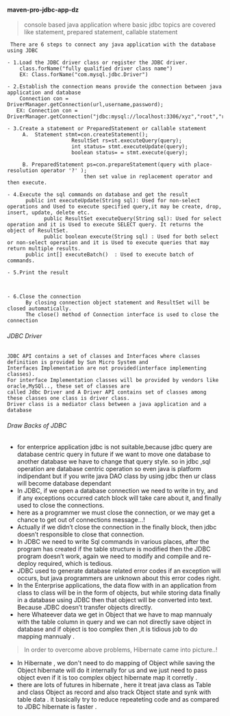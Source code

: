 #### maven-pro-jdbc-app-dz
 > console based java application where basic jdbc topics are covered like statement, prepared statement, callable statement


```
 There are 6 steps to connect any java application with the database using JDBC

- 1.Load the JDBC driver class or register the JDBC driver.
    class.forName("fully qualified driver class name")
    EX: Class.forName("com.mysql.jdbc.Driver")
    
- 2.Establish the connection means provide the connection between java application and database
    Connection con =  DriverManager.getConnection(url,username,password);
   EX: Connection con =  DriverManager.getConnection("jdbc:mysql://localhost:3306/xyz","root","root");
    
- 3.Create a statement or PreparedStatement or callable statement
     A.  Statement stmt=con.createStatement();
                     ResultSet rs=st.executeQuery(query); 
                     int status= stmt.executeUpdate(query);
                     boolean status= = stmt.execute(query);
                     
     B. PreparedStatement ps=con.prepareStatement(query with place-resolution operator '?' ); 
                         then set value in replacement operator and then execute.
      
- 4.Execute the sql commands on database and get the result
      public int executeUpdate(String sql): Used for non-select operations and Used to execute specified query,it may be create, drop, insert, update, delete etc.
			public ResultSet executeQuery(String sql): Used for select operation and it is Used to execute SELECT query. It returns the object of ResultSet.
			public boolean execute(String sql) : Used for both select or non-select operation and it is Used to execute queries that may return multiple results.
      public int[] executeBatch()  : Used to execute batch of commands.
      
- 5.Print the result



- 6.Close the connection
      By closing connection object statement and ResultSet will be closed automatically. 
      The close() method of Connection interface is used to close the connection

```

###### JDBC Driver
```
JDBC API contains a set of classes and Interfaces where classes definition is provided by Sun Micro System and 
Interfaces Implementation are not provided(interface implementing classes).
For interface Implementation classes will be provided by vendors like oracle,MySQl.., these set of classes are 
called Jdbc Driver and A Driver API contains set of classes among these classes one class is driver class.
Driver class is a mediator class between a java application and a database

```

###### Draw Backs of JDBC

- 	for enterprice application jdbc is not suitable,because jdbc query are database centric query 
  	in future if we want to move one database to another database we have to change that query style.
  	so in jdbc ,sql operation are database centric operation so even java is platform indipendant 
	but if you write java DAO class by using jdbc then ur class will become database dependant
-	In JDBC, if we open a database connection we need to write in try, and 
	if any exceptions occurred catch block will take care about it, and finally used to close the connections.
-	here as a programmer we must close the connection, or we may get a chance to get out of connections message…!
-	Actually if we didn’t close the connection in the finally block, then jdbc doesn’t responsible to close that connection.
-	In JDBC we need to write Sql commands in various places, after the program has created if the table structure is modified 
	then the JDBC program doesn’t work, again we need to modify and compile and re-deploy required, which is tedious.
-	JDBC used to generate database related error codes if an exception will occurs, but java programmers are unknown about this error codes right.
-	In the Enterprise applications, the data flow with in an application from class to class will be in the form of objects,
	but while storing data finally in a database using JDBC then that object will be converted into text.  
	Because JDBC doesn’t transfer objects directly.
-	here Whateever data we get in Object that we have to map mannualy with the table column in query and we can not directly save object in database and if object 	       is too complex then ,it is tidious job to do mapping mannualy .

>In order to overcome above problems,  Hibernate came into picture..!
-	In Hibernate , we don't need to do mapping of Object while saving the Object hibernate will do it internally for us and we just need to pass object even if it 	       is too complex object hibernate map it corretly .
-	there are lots of futures in hibernate , here it treat java class as Table and class Object as record and also track Object state and synk with table data .
	it basically try to reduce repeateting code and as compared to JDBC hibernate is faster .
